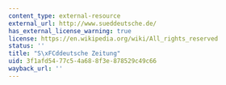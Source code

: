 ```yaml
---
content_type: external-resource
external_url: http://www.sueddeutsche.de/
has_external_license_warning: true
license: https://en.wikipedia.org/wiki/All_rights_reserved
status: ''
title: "S\xFCddeutsche Zeitung"
uid: 3f1afd54-77c5-4a68-8f3e-878529c49c66
wayback_url: ''
---
```

